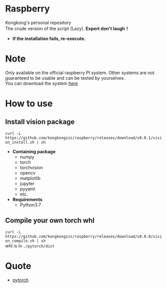 # Raspberry
Kongkong's personal repository<br>
The crude version of the script (Lazy). **Expert don't laugh！** <br>
* **If the installation fails, re-execute.**

# Note
Only available on the official raspberry PI system. Other systems are not guaranteed to be usable and can be tested by yourselves.<br>
You can download the system [here](https://www.raspberrypi.org/downloads/raspberry-pi-os/)

# How to use
## Install vision package
`curl -L https://github.com/kongkongzzz/raspberry/releases/download/v0.0.1/vision_install.sh | sh`
* **Containing package**
  * numpy
  * torch
  * torchvision
  * opencv
  * matplotlib
  * jupyter
  * pyyaml
  * etc.
* **Requirements**
  * Python3.7
  
## Compile your own torch whl
`curl -L https://github.com/kongkongzzz/raspberry/releases/download/v0.0.0/vision_compile.sh | sh`<br>
whl is in `./pytorch/dist`

# Quote
* [pytorch](https://github.com/pytorch/pytorch)
